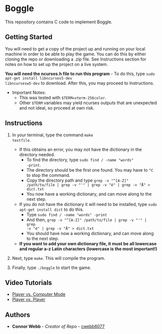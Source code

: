 # Boggle

This repository contains C code to implement Boggle. 

## Getting Started

You will need to get a copy of the project up and running on your local machine in order to be able to play the game. You can do this by either cloning the repo or downloading a .zip file. See Instructions section for notes on how to set up the project on a live system.  

**You will need the ncurses.h file to run this program**
    - To do this, type <code>sudo apt-get install libncurses5-dev libncursesw5-dev</code> to download. After this, you may proceed to Instructions.

- Important Notes:
    - This was tested with <code>$TERM=xterm-256color</code>. 
    - Other <code>$TERM</code> variables may yield ncurses outputs that are unexpected and not ideal, so proceed at own risk.

## Instructions

1. In your terminal, type the command <code>make textfile</code>.

    - If this obtains an error, you may not have the dictionary in the directory needed.
        - To find the directory, type <code>sudo find / -name "words" -print</code>.
        - The directory should be the first one found. You may have to <code>^C</code> to stop the command.
        - Copy the directory path and type <code>grep -v "^[A-Z]" /path/to/file | grep -v "'" | grep -v "é" | grep -v "Å"  > dict.txt </code>
        - You now have a working dictionary, and can move along to the next step.
    - If you do not have the dictionary it will need to be installed, type <code>sudo apt-get install dict</code> to do this.
        - Type <code>sudo find / -name "words" -print</code>
        - And then, <code>grep -v "^[A-Z]" /path/to/file | grep -v "'" | grep -v "é" | grep -v "Å"  > dict.txt </code>
        - You should have now a working dictionary, and can move along to the next step. 
    - **If you want to add your own dictionary file, it must be all lowercase and regular a-z Latin characters (lowercase is the most important!)** 

1. Next, type <code>make</code>. This will compile the program.

1. Finally, type <code>./boggle</code> to start the game. 

## Video Tutorials

- [Player vs. Computer Mode]()
- [Player vs. Player]()

## Authors

* **Connor Webb** - *Creator of Repo* - [cwebb6077](https://github.com/cwebb6077)

